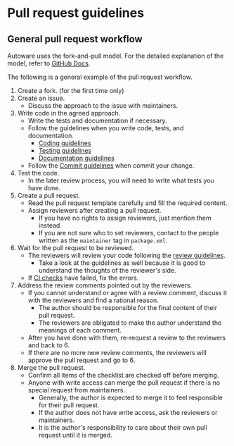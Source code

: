 # Pull request guidelines

## General pull request workflow

Autoware uses the fork-and-pull model.
For the detailed explanation of the model, refer to [GitHub Docs](https://docs.github.com/en/pull-requests/collaborating-with-pull-requests).

The following is a general example of the pull request workflow.

1. Create a fork. (for the first time only)
2. Create an issue.
   - Discuss the approach to the issue with maintainers.
3. Write code in the agreed approach.
   - Write the tests and documentation if necessary.
   - Follow the guidelines when you write code, tests, and documentation.
     - [Coding guidelines](../coding-guidelines/index.md)
     - [Testing guidelines](../testing-guidelines/index.md)
     - [Documentation guidelines](../documentation-guidelines/index.md)
   - Follow the [Commit guidelines](commit-guidelines.md) when commit your change.
4. Test the code.
   - In the later review process, you will need to write what tests you have done.
5. Create a pull request.
   - Read the pull request template carefully and fill the required content.
   - Assign reviewers after creating a pull request.
     - If you have no rights to assign reviewers, just mention them instead.
     - If you are not sure who to set reviewers, contact to the people written as the `maintainer` tag in `package.xml`.
6. Wait for the pull request to be reviewed.
   - The reviewers will review your code following the [review guidelines](review-guidelines.md).
     - Take a look at the guidelines as well because it is good to understand the thoughts of the reviewer's side.
   - If [CI checks](ci-checks) have failed, fix the errors.
7. Address the review comments pointed out by the reviewers.
   - If you cannot understand or agree with a review comment, discuss it with the reviewers and find a rational reason.
     - The author should be responsible for the final content of their pull request.
     - The reviewers are obligated to make the author understand the meanings of each comment.
   - After you have done with them, re-request a review to the reviewers and back to 6.
   - If there are no more new review comments, the reviewers will approve the pull request and go to 6.
8. Merge the pull request.
   - Confirm all items of the checklist are checked off before merging.
   - Anyone with write access can merge the pull request if there is no special request from maintainers.
     - Generally, the author is expected to merge it to feel responsible for their pull request.
     - If the author does not have write access, ask the reviewers or maintainers.
     - It is the author's responsibility to care about their own pull request until it is merged.
